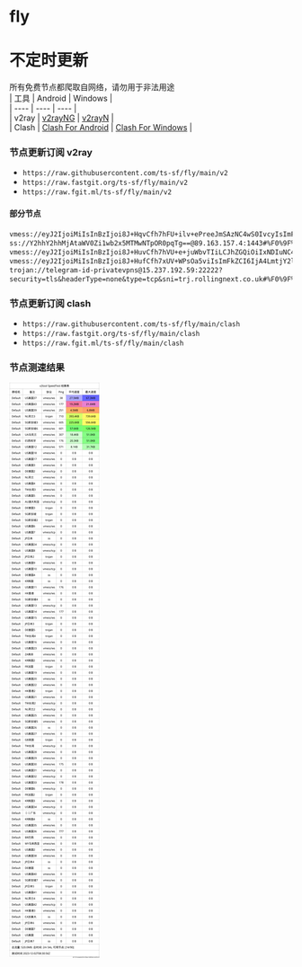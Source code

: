# fly
# 不定时更新
所有免费节点都爬取自网络，请勿用于非法用途  
|  工具  | Android  | Windows  |  
|  ----  | ----   | ----  |  
| v2ray  | [v2rayNG](https://github.com/2dust/v2rayNG/releases) | [v2rayN](https://github.com/2dust/v2rayN/releases) |  
| Clash  | [Clash For Android](https://github.com/Kr328/ClashForAndroid/releases) | [Clash For Windows](https://github.com/Fndroid/clash_for_windows_pkg/releases) | 
  
### 节点更新订阅  v2ray
- `https://raw.githubusercontent.com/ts-sf/fly/main/v2`  
- `https://raw.fastgit.org/ts-sf/fly/main/v2`  
- `https://raw.fgit.ml/ts-sf/fly/main/v2`  
#### 部分节点  
``` 
vmess://eyJ2IjoiMiIsInBzIjoi8J+HqvCfh7hFU+ilv+ePreeJmSAzNC4wS0IvcyIsImFkZCI6ImN6MS12bWVzcy5zc2htYXgueHl6IiwicG9ydCI6IjgwIiwiaWQiOiJlZjdjZmRmNi02M2UxLTQzMDctYmI2MS00MGViODFhY2I1YmQiLCJhaWQiOiIwIiwic2N5IjoiYXV0byIsIm5ldCI6IndzIiwidHlwZSI6Im5vbmUiLCJob3N0IjoiIiwicGF0aCI6Ii92bWVzcyIsInRscyI6IiIsInNuaSI6IiIsInRlc3RfbmFtZSI6IkVT6KW/54+t54mZIn0=
ss://Y2hhY2hhMjAtaWV0Zi1wb2x5MTMwNTpOR0pqTg==@89.163.157.4:1443#%F0%9F%87%A9%F0%9F%87%AADE%E5%BE%B7%E5%9B%BD
vmess://eyJ2IjoiMiIsInBzIjoi8J+HuvCfh7hVU+e+juWbvTIiLCJhZGQiOiIxNDIuNC4xMTAuMTE4IiwicG9ydCI6IjQ0MyIsImlkIjoiNDE4MDQ4YWYtYTI5My00Yjk5LTliMGMtOThjYTM1ODBkZDI0IiwiYWlkIjoiNjQiLCJzY3kiOiJhdXRvIiwibmV0Ijoid3MiLCJ0eXBlIjoibm9uZSIsImhvc3QiOiJ3d3cuNjQ4MzAyMDYueHl6IiwicGF0aCI6Ii9wYXRoLzE2OTE2NjQxMzY4NTgiLCJ0bHMiOiJ0bHMiLCJzbmkiOiIiLCJ0ZXN0X25hbWUiOiJVU+e+juWbvTIifQ==
vmess://eyJ2IjoiMiIsInBzIjoi8J+HufCfh7xUV+WPsOa5viIsImFkZCI6IjA4LmtjY2ljMnBhLnh5eiIsInBvcnQiOiI1MDAwOCIsImlkIjoiNWU0MTkwMDEtYWFmMC00OTc1LWE5MzEtZmM3ZmM5NDU5NzE4IiwiYWlkIjoiMCIsInNjeSI6ImF1dG8iLCJuZXQiOiJ0Y3AiLCJ0eXBlIjoibm9uZSIsImhvc3QiOiIiLCJwYXRoIjoiLyIsInRscyI6IiIsInNuaSI6IiIsInRlc3RfbmFtZSI6IlRX5Y+w5rm+In0=
trojan://telegram-id-privatevpns@15.237.192.59:22222?security=tls&headerType=none&type=tcp&sni=trj.rollingnext.co.uk#%F0%9F%87%AB%F0%9F%87%B7FR%E6%B3%95%E5%9B%BD
```
### 节点更新订阅  clash
- `https://raw.githubusercontent.com/ts-sf/fly/main/clash`  
- `https://raw.fastgit.org/ts-sf/fly/main/clash`  
- `https://raw.fgit.ml/ts-sf/fly/main/clash`  

### 节点测速结果
![image](traffic.png)
